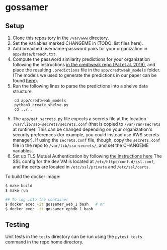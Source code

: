 # gossamer

## Setup
1. Clone this repository in the `/var/www` directory.  
2. Set the variables marked CHANGEME in (TODO: list files here).
3. Add breached username-password pairs for your organization in `app/data/breach.txt`.
3. Compute the password similarity predictions for your organization following the instructions [in the credtweak repo (Pal et al. 2019)](https://github.com/Bijeeta/credtweak), and place the resulting `.predictions` file in the `app/credtweak_models` folder. (The models we used to generate the predictions in our paper can be found [here](https://gossamer-credtweak-models.s3.amazonaws.com/models.zip)).
4. Run the following lines to parse the predictions into a shelve data structure.
```
    cd app/credtweak_models
    python3 create_shelve.py
    cd ../..
```
5. The `app/get_secrets.py` file expects a secrets file at the location `/var/lib/sso-secrets/secrets.conf` (that is copied to `/var/run/secrets` at runtime). This can be changed depending on your organization's security preferences (for example, you could instead use AWS secrets manager). If using the `secrets.conf` file, though, copy the `secrets.conf` file in the repo to `/var/lib/sso-secrets/`, and set the CHANGEME variables.
6. Set up TLS Mutual Authentication by following [the instructions here](https://www.openlogic.com/blog/mutual-authentication-using-apache-and-web-client) The SSL config for the dev VM is located at `/etc/httpd/conf.d/ssl.conf`, and the certs are located in `/etc/ssl/private` and `/etc/ssl/certs`.

To build the docker image:
```bash
$ make build
$ make run

## To log into the container
$ docker exec -it gossamer_web_1 bash   # or
$ docker exec -it gossamer_ephdb_1 bash
```

## Testing
Unit tests in the `tests` directory can be run using the `pytest tests` command in the repo home directory.
